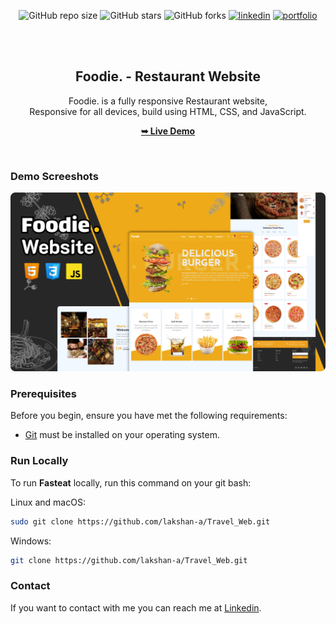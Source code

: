 
<div align="center">

![GitHub repo size](https://img.shields.io/github/repo-size/lakshan-a/Food_Web)
![GitHub stars](https://img.shields.io/github/stars/lakshan-a/Food_Web?style=social)
![GitHub forks](https://img.shields.io/github/forks/lakshan-a/Food_Web?style=social)
[![linkedin](https://img.shields.io/badge/linkedin-0A66C2?logo=linkedin)](https://www.linkedin.com/in/lakshan-rashmika-4a7566249/)
[![portfolio](https://img.shields.io/badge/my_portfolio-000?logo=ko-fi)](https://lakshan-a.github.io/New-Portfolio/)

  <br />
  <br />

<h2 align="center">Foodie. - Restaurant Website</h2>

Foodie. is a fully responsive Restaurant website, <br />Responsive for all devices, build using HTML, CSS, and JavaScript.

<a href="https://lakshan-a.github.io/Food_Web/" ><strong target="_blank">➥ Live Demo</strong></a>

</div>

<br />

### Demo Screeshots

![Fasteat Desktop Demo](./readme-images/foodie.png "Desktop Demo")

### Prerequisites

Before you begin, ensure you have met the following requirements:

* [Git](https://git-scm.com/downloads "Download Git") must be installed on your operating system.

### Run Locally

To run **Fasteat** locally, run this command on your git bash:

Linux and macOS:

```bash
sudo git clone https://github.com/lakshan-a/Travel_Web.git
```

Windows:

```bash
git clone https://github.com/lakshan-a/Travel_Web.git
```

### Contact

If you want to contact with me you can reach me at [Linkedin](https://www.linkedin.com/in/lakshan-rashmika-4a7566249/).
